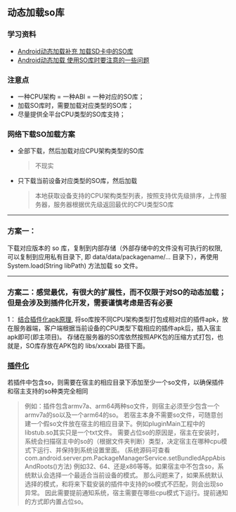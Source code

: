## 动态加载so库

### 学习资料
- [Android动态加载补充 加载SD卡中的SO库](https://segmentfault.com/a/1190000004062899)
- [Android动态加载 使用SO库时要注意的一些问题](https://segmentfault.com/a/1190000005646078)

### 注意点
- 一种CPU架构 = 一种ABI = 一种对应的SO库；
- 加载SO库时，需要加载对应类型的SO库；
- 尽量提供全平台CPU类型的SO库支持；

### 网络下载SO加载方案

- 全部下载，然后加载对应CPU架构类型的SO库
  >不现实

- 只下载当前设备对应类型的SO库，然后加载
  >本地获取设备支持的CPU架构类型列表，按照支持优先级排序，上传服务器，服务器根据优先级返回最优的CPU类型SO库

----
### 方案一：
下载对应版本的 so 库，复制到内部存储（外部存储中的文件没有可执行的权限, 可以复制到应用私有目录下, 即 data/data/packagename/... 目录下），再使用 System.load(String libPath) 方法加载 so 文件。


----
### 方案二：感觉最优，有很大的扩展性，而不仅限于对SO的动态加载；但是会涉及到插件化开发，需要谨慎考虑是否有必要
1： [结合插件化apk原理](https://github.com/limpoxe/Android-Plugin-Framework), 将so库按不同CPU架构类型打包成相对应的插件apk，放在服务器端，客户端根据当前设备的CPU类型下载相应的插件apk后，插入宿主apk即可(即主项目)。
存储在服务器的SO库依然按照APK包的压缩方式打包，也就是，SO库存放在APK包的 libs/xxxabi 路径下面。

### [插件化](https://github.com/limpoxe/Android-Plugin-Framework)
若插件中包含so，则需要在宿主的相应目录下添加至少一个so文件，以确保插件和宿主支持的so种类完全相同

>例如：插件包含armv7a、arm64两种so文件，则宿主必须至少包含一个armv7a的so以及一个arm64的so。
   若宿主本身不需要so文件，可随意创建一个假so文件放在宿主的相应目录下。例如pluginMain工程中的libstub.so其实只是一个txt文件。
   需要占位so的原因是，宿主在安装时，系统会扫描宿主中的so的（根据文件夹判断）类型，决定宿主在哪种cpu模式下运行、并保持到系统设置里面。
   (系统源码可查看com.android.server.pm.PackageManagerService.setBundledAppAbisAndRoots()方法)
   例如32、64、还是x86等等。如果宿主中不包含so，系统默认会选择一个最适合当前设备的模式。
   那么问题来了，如果系统默认选择的模式，和将来下载安装的插件中支持的so模式不匹配，则会出现so异常。
   因此需要提前通知系统，宿主需要在哪些cpu模式下运行。提前通知的方式即内置占位so。
